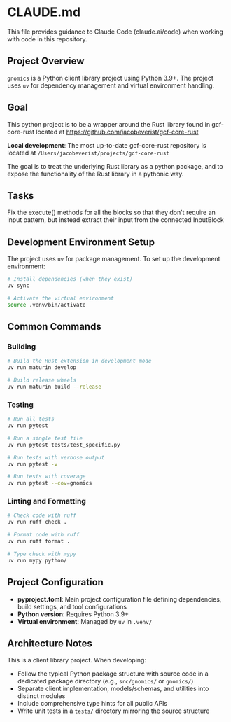 # CLAUDE.md

This file provides guidance to Claude Code (claude.ai/code) when working with code in this repository.

## Project Overview

`gnomics` is a Python client library project using Python 3.9+. The project uses `uv` for dependency management and virtual environment handling.

## Goal

This python project is to be a wrapper around the Rust library found in gcf-core-rust located at https://github.com/jacobeverist/gcf-core-rust

**Local development**: The most up-to-date gcf-core-rust repository is located at `/Users/jacobeverist/projects/gcf-core-rust`

The goal is to treat the underlying Rust library as a python package, and to expose the functionality of the Rust library in a pythonic way.

## Tasks

Fix the execute() methods for all the blocks so that they don't require an input pattern, but instead extract their input from the connected InputBlock




## Development Environment Setup

The project uses `uv` for package management. To set up the development environment:

```bash
# Install dependencies (when they exist)
uv sync

# Activate the virtual environment
source .venv/bin/activate
```

## Common Commands

### Building

```bash
# Build the Rust extension in development mode
uv run maturin develop

# Build release wheels
uv run maturin build --release
```

### Testing

```bash
# Run all tests
uv run pytest

# Run a single test file
uv run pytest tests/test_specific.py

# Run tests with verbose output
uv run pytest -v

# Run tests with coverage
uv run pytest --cov=gnomics
```

### Linting and Formatting

```bash
# Check code with ruff
uv run ruff check .

# Format code with ruff
uv run ruff format .

# Type check with mypy
uv run mypy python/
```

## Project Configuration

- **pyproject.toml**: Main project configuration file defining dependencies, build settings, and tool configurations
- **Python version**: Requires Python 3.9+
- **Virtual environment**: Managed by `uv` in `.venv/`

## Architecture Notes

This is a client library project. When developing:

- Follow the typical Python package structure with source code in a dedicated package directory (e.g., `src/gnomics/` or `gnomics/`)
- Separate client implementation, models/schemas, and utilities into distinct modules
- Include comprehensive type hints for all public APIs
- Write unit tests in a `tests/` directory mirroring the source structure
